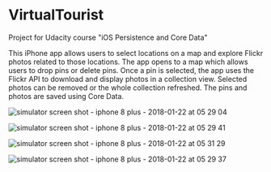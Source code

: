 # VirtualTourist
Project for Udacity course "iOS Persistence and Core Data"

This iPhone app allows users to select locations on a map and explore Flickr photos related to those locations. The app opens to a map which allows users to drop pins or delete pins. Once a pin is selected, the app uses the Flickr API to download and display photos in a collection view. Selected photos can be removed or the whole collection refreshed. The pins and photos are saved using Core Data.

![simulator screen shot - iphone 8 plus - 2018-01-22 at 05 29 04](https://user-images.githubusercontent.com/27603808/35223236-74942c2a-ff35-11e7-9d34-79658d915531.png)

![simulator screen shot - iphone 8 plus - 2018-01-22 at 05 29 41](https://user-images.githubusercontent.com/27603808/35223240-7779e268-ff35-11e7-9140-829943b106e1.png)

![simulator screen shot - iphone 8 plus - 2018-01-22 at 05 31 29](https://user-images.githubusercontent.com/27603808/35223254-88181964-ff35-11e7-9145-a581b907721c.png)

![simulator screen shot - iphone 8 plus - 2018-01-22 at 05 29 37](https://user-images.githubusercontent.com/27603808/35223261-8c5371b8-ff35-11e7-8b6f-9007c6f250bb.png)
